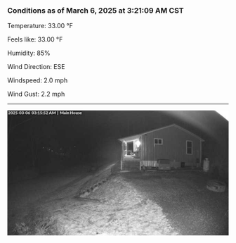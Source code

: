 ### Conditions as of March 6, 2025 at 3:21:09 AM CST 

Temperature: 33.00 &deg;F

Feels like: 33.00 &deg;F

Humidity: 85%

Wind Direction: ESE

Windspeed: 2.0 mph

Wind Gust: 2.2 mph

---

<img src="./images/latest.jpeg"/>

